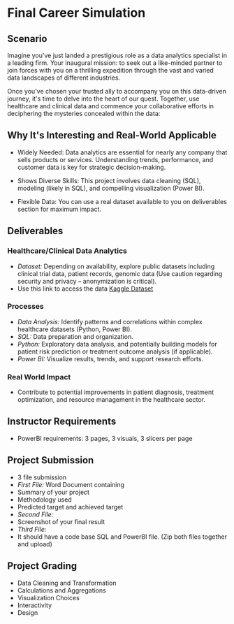 # Final Career Simulation

## Scenario

Imagine you've just landed a prestigious role as a data analytics specialist in a leading firm. Your inaugural mission: to seek out a like-minded partner to join forces with you on a thrilling expedition through the vast and varied data landscapes of different industries.

Once you've chosen your trusted ally to accompany you on this data-driven journey, it's time to delve into the heart of our quest. Together, use healthcare and clinical data and commence your collaborative efforts in deciphering the mysteries concealed within the data:

## Why It's Interesting and Real-World Applicable

- Widely Needed: Data analytics are essential for nearly any company that sells products or services. Understanding trends, performance, and customer data is key for strategic decision-making.
- Shows Diverse Skills: This project involves data cleaning (SQL), modeling (likely in SQL), and compelling visualization (Power BI).

- Flexible Data: You can use a real dataset available to you on deliverables section for maximum impact.

## Deliverables

### Healthcare/Clinical Data Analytics

- *Dataset:* Depending on availability, explore public datasets including clinical trial data, patient records, genomic data (Use caution regarding security and privacy – anonymization is critical).
- Use this link to access the data [Kaggle Dataset](https://www.kaggle.com/datasets/prasad22/healthcare-dataset)

### Processes

- *Data Analysis:* Identify patterns and correlations within complex healthcare datasets (Python, Power BI).
- *SQL:* Data preparation and organization.
- *Python:* Exploratory data analysis, and potentially building models for patient risk prediction or treatment outcome analysis (if applicable).
- *Power BI:* Visualize results, trends, and support research efforts.

### Real World Impact

- Contribute to potential improvements in patient diagnosis, treatment optimization, and resource management in the healthcare sector.

## Instructor Requirements

- PowerBI requirements: 3 pages, 3 visuals, 3 slicers per page

## Project Submission

- 3 file submission
- *First File:* Word Document containing
- Summary of your project
- Methodology used
- Predicted target and achieved target
- *Second File:*
- Screenshot of your final result
- *Third File:*
- It should have a code base SQL and PowerBI file.  (Zip both files together and upload)

## Project Grading

- Data Cleaning and Transformation
- Calculations and Aggregations
- Visualization Choices
- Interactivity
- Design
